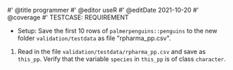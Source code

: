 #' @title programmer
#' @editor useR
#' @editDate 2021-10-20
#' @coverage
#' TESTCASE: REQUIREMENT


+ Setup: Save the first 10 rows of `palmerpenguins::penguins` to the new folder `validation/testdata` as file "rpharma_pp.csv". 

1. Read in the file `validation/testdata/rpharma_pp.csv` and save as `this_pp`. Verify that the variable `species` in `this_pp` is of class `character`.
